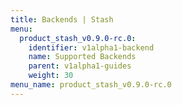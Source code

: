 ```yaml
---
title: Backends | Stash
menu:
  product_stash_v0.9.0-rc.0:
    identifier: v1alpha1-backend
    name: Supported Backends
    parent: v1alpha1-guides
    weight: 30
menu_name: product_stash_v0.9.0-rc.0
---
```


